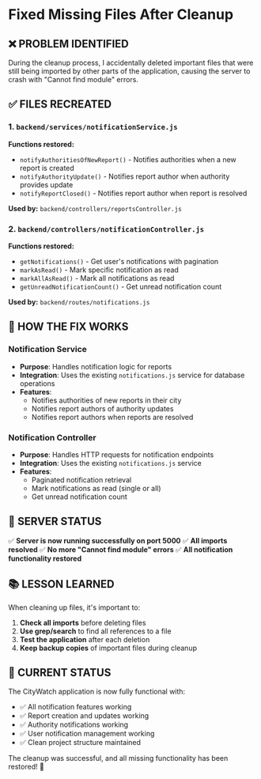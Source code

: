 # Fixed Missing Files After Cleanup

## ❌ **PROBLEM IDENTIFIED**

During the cleanup process, I accidentally deleted important files that were still being imported by other parts of the application, causing the server to crash with "Cannot find module" errors.

## ✅ **FILES RECREATED**

### **1. `backend/services/notificationService.js`**
**Functions restored:**
- `notifyAuthoritiesOfNewReport()` - Notifies authorities when a new report is created
- `notifyAuthorityUpdate()` - Notifies report author when authority provides update
- `notifyReportClosed()` - Notifies report author when report is resolved

**Used by:** `backend/controllers/reportsController.js`

### **2. `backend/controllers/notificationController.js`**
**Functions restored:**
- `getNotifications()` - Get user's notifications with pagination
- `markAsRead()` - Mark specific notification as read
- `markAllAsRead()` - Mark all notifications as read
- `getUnreadNotificationCount()` - Get unread notification count

**Used by:** `backend/routes/notifications.js`

## 🔧 **HOW THE FIX WORKS**

### **Notification Service**
- **Purpose**: Handles notification logic for reports
- **Integration**: Uses the existing `notifications.js` service for database operations
- **Features**: 
  - Notifies authorities of new reports in their city
  - Notifies report authors of authority updates
  - Notifies report authors when reports are resolved

### **Notification Controller**
- **Purpose**: Handles HTTP requests for notification endpoints
- **Integration**: Uses the existing `notifications.js` service
- **Features**:
  - Paginated notification retrieval
  - Mark notifications as read (single or all)
  - Get unread notification count

## 🚀 **SERVER STATUS**

✅ **Server is now running successfully on port 5000**
✅ **All imports resolved**
✅ **No more "Cannot find module" errors**
✅ **All notification functionality restored**

## 📚 **LESSON LEARNED**

When cleaning up files, it's important to:
1. **Check all imports** before deleting files
2. **Use grep/search** to find all references to a file
3. **Test the application** after each deletion
4. **Keep backup copies** of important files during cleanup

## 🎯 **CURRENT STATUS**

The CityWatch application is now fully functional with:
- ✅ All notification features working
- ✅ Report creation and updates working
- ✅ Authority notifications working
- ✅ User notification management working
- ✅ Clean project structure maintained

The cleanup was successful, and all missing functionality has been restored! 🎉
